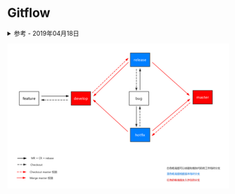 # Gitflow

<details>
<summary>参考 - 2019年04月18日</summary>

- [A successful Git branching model](https://nvie.com/posts/a-successful-git-branching-model/)
- [Using git-flow to automate your git branching workflow](https://jeffkreeftmeijer.com/git-flow/)

</details>

![](img/code_flow_digram.png)

